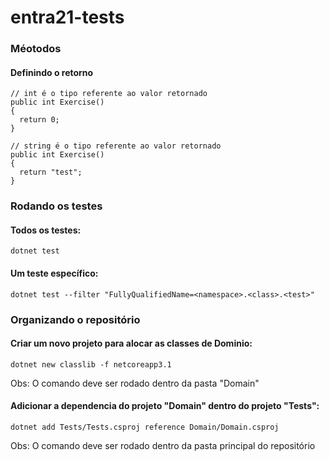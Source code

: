 # entra21-tests

### Méotodos
#### Definindo o retorno
    // int é o tipo referente ao valor retornado
    public int Exercise()
    {
      return 0;
    }

    // string é o tipo referente ao valor retornado
    public int Exercise()
    {
      return "test";
    }

### Rodando os testes
#### Todos os testes:
    dotnet test

#### Um teste específico:
    dotnet test --filter "FullyQualifiedName=<namespace>.<class>.<test>"

### Organizando o repositório
#### Criar um novo projeto para alocar as classes de Dominio:
    dotnet new classlib -f netcoreapp3.1
Obs: O comando deve ser rodado dentro da pasta "Domain"

#### Adicionar a dependencia do projeto "Domain" dentro do projeto "Tests":
    dotnet add Tests/Tests.csproj reference Domain/Domain.csproj
Obs: O comando deve ser rodado dentro da pasta principal do repositório
